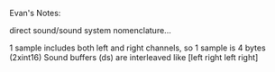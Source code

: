 




Evan's Notes:




direct sound/sound system nomenclature...

1 sample includes both left and right channels, so 1 sample is 4 bytes (2xint16)
Sound buffers (ds) are interleaved like [left right left right]